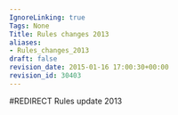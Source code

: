 ```yaml
---
IgnoreLinking: true
Tags: None
Title: Rules changes 2013
aliases:
- Rules_changes_2013
draft: false
revision_date: 2015-01-16 17:00:30+00:00
revision_id: 30403
---
```


#REDIRECT Rules update 2013